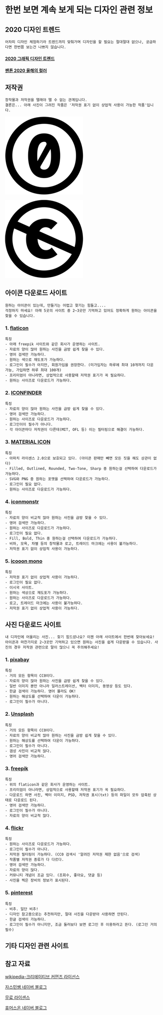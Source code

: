 # 한번 보면 계속 보게 되는 디자인 관련 정보





## 2020 디자인 트렌드

```
어차피 디자인 체험하기라 트렌드까지 맞춰가며 디자인을 할 필요는 절대절대 없으나, 궁금하다면 한번쯤 보는건 나쁘지 않습니다.
```



#### [2020 그래픽 디자인 트렌드](https://brunch.co.kr/@thewatermelon/87)

#### [팬톤 2020 올해의 컬러](https://post.naver.com/viewer/postView.nhn?volumeNo=27020155&memberNo=856760)





## 저작권

```
창작물과 저작권을 땔래야 땔 수 없는 관계입니다.
결론은... 아래 사진이 그려진 작품은 '저작권 표기 없이 상업적 사용이 가능한 작품'입니다.
```

![cc0](./temp/cc0.png)

![ccpublic](./temp/ccpublic.png)



## 아이콘 다운로드 사이트

```
원하는 아이콘이 있는데, 만들기는 어렵고 찾기는 힘들고....
걱정하지 마세요! 아래 5곳의 사이트 중 2~3곳만 기억하고 있어도 정확하게 원하는 아이콘을 찾을 수 있습니다.
```



### 1. [flaticon](https://www.flaticon.com/)

```
특징
- 아래 freepik 사이트와 같은 회사가 운영하는 사이트.
- 자료의 양이 많아 원하는 사진을 금방 쉽게 찾을 수 있다.
- 영어 검색만 가능하다.
- 원하는 색으로 재도포가 가능하다.
- 로그인이 필수가 아지만, 회원가입을 권장한다. (미가입자는 하루에 최대 10개까지 다운 가능, 가입하면 하루 최대 100개)
- 프리미엄이 아니라면, 상업적으로 사용할때 저작권 표기가 꼭 필요하다.
- 원하는 사이즈로 다운로드가 가능하다.
```



### 2. [ICONFINDER](https://www.iconfinder.com/)

```
특징
- 자료의 양이 많아 원하는 사진을 금방 쉽게 찾을 수 있다.
- 영어 검색만 가능하다.
- 원하는 사이즈로 다운로드가 가능하다.
- 로그인이이 필수가 아니다.
- 각 아이콘마다 저작권이 다른데(MIT, OFL 등) 이는 필터링으로 해결이 가능하다.
```



### 3. [MATERIAL ICON](https://material.io/resources/icons/?style=baseline)

```
특징
- 아파치 라이센스 2.0으로 보호되고 있다. (아이콘 판매만 빼면 모든 짓을 해도 상관이 없다)
- Filled, Outlined, Rounded, Two-Tone, Sharp 중 원하는걸 선택하여 다운로드가 가능하다.
- SVG와 PNG 중 원하는 포맷을 선택하여 다운로드가 가능하다.
- 로그인이 필요 없다.
- 원하는 사이즈로 다운로드가 가능하다.
```



### 4. [iconmonstr](https://iconmonstr.com/)

```
특징
- 자료의 양이 비교적 많아 원하는 사진을 금방 찾을 수 있다.
- 영어 검색만 가능하다.
- 원하는 사이즈로 다운로드가 가능하다.
- 로그인이 필요 없다.
- Fill, Bold, Thin 중 원하는걸 선택하여 다운로드가 가능하다.
- 비하, 모욕, 차별 등의 창작물과 로고, 트레이드 마크에는 사용이 불가능하다.
- 저작권 표기 없이 상업적 사용이 가능하다.
```



### 5. [icooon mono](https://icooon-mono.com/?lang=en)

```
특징
- 저작권 표기 없이 상업적 사용이 가능하다.
- 로그인이 필요 없다.
- 이시국 사이트.
- 원하는 색상으로 재도포가 가능하다.
- 원하는 사이즈로 다운로드가 가능하다.
- 로고, 트레이드 마크에는 사용이 불가능하다.
- 저작권 표기 없이 상업적 사용이 가능하다.
```





## 사진 다운로드 사이트

```
내 디자인에 어울리는 사진... 찾기 힘드셨나요? 이젠 아래 사이트에서 한번에 찾아보세요! 아이콘과 마찬가지로 2~3곳만 기억하고 있으면 원하는 사진을 쉽게 다운받을 수 있습니다. 사진의 경우 저작권 관련으로 말이 많으니 꼭 주의해주세요!
```



### 1. [pixabay](https://pixabay.com/)

```
특징
- 거의 모든 항목이 CC0이다.
- 자료의 양이 많아 원하는 사진을 금방 쉽게 찾을 수 있다.
- 일반 이미지 뿐만 아니라 일러스트레이션, 벡터 이미지, 동영상 등도 있다.
- 한글 검색이 가능하다. 영어 몰라도 OK!
- 원하는 해상도를 선택하여 다운이 가능하다.
- 로그인이 필수가 아니다.
```



### 2. [Unsplash](https://unsplash.com/)

```
특징
- 거의 모든 항목이 CC0이다.
- 자료의 양이 비교적 많아 원하는 사진을 금방 쉽게 찾을 수 있다.
- 원하는 해상도를 선택하여 다운이 가능하다.
- 로그인이 필수가 아니다.
- 갬성 사진이 비교적 많다.
- 영어 검색만 가능하다.
```



### 3. [freepik](https://www.freepik.com/)

```
특징
- 위의 flaticon과 같은 회사가 운영하는 사이트.
- 프리미엄이 아니라면, 상업적으로 사용할때 저작권 표기가 꼭 필요하다.
- 다운로드 하면 사진, 벡터 이미지, PSD, 저작권 표시(txt) 등의 파일이 모두 압축된 상태로 다운로드 된다.
- 영어 검색만 가능하다.
- 로그인이 필수가 아니다.
- 자료의 양이 비교적 많다.
```



### 4. [flickr](https://www.flickr.com/)

```
특징
- 원하는 사이즈로 다운로드가 가능하다.
- 로그인이 필수가 아니다.
- 저작권 필터링이 가능하다. (CC0 검색시 '알려진 저작권 제한 없음'으로 검색)
- 작품별 저작권 종류가 다 다르다.
- 영어 검색만 가능하다.
- 자료의 양이 많다.
- 커뮤니티 개념이 조금 있다. (조회수, 좋아요, 댓글 등)
- 사진을 찍은 장비의 정보가 표시된다.
```



### 5. [pinterest](https://www.pinterest.co.kr/)

```
특징
- 비추. 일단 비추!
- 디자인 참고용으로는 추천하지만, 절대 사진을 다운받아 사용하면 안된다.
- 한글 검색이 가능하다.
- 로그인이 필수가 아니지만, 조금 둘러보다 보면 로그인 후 이용하라고 뜬다. (로그인 거의 필수)
```







## 기타 디자인 관련 사이트







## 참고 자료

[wikipedia-크리에이티브 커먼즈 라이선스]([https://ko.wikipedia.org/wiki/%ED%81%AC%EB%A6%AC%EC%97%90%EC%9D%B4%ED%8B%B0%EB%B8%8C_%EC%BB%A4%EB%A8%BC%EC%A6%88_%EB%9D%BC%EC%9D%B4%EC%84%A0%EC%8A%A4](https://ko.wikipedia.org/wiki/크리에이티브_커먼즈_라이선스))

[자스민쌤 네이버 블로그](https://m.blog.naver.com/PostView.nhn?blogId=jashmin&logNo=221083437356&proxyReferer=https:%2F%2Fwww.google.com%2F)

[무료 라이센스](https://gbsb.tistory.com/384)

[휴머스온 네이버 블로그](https://m.blog.naver.com/humuson_1/220851412817)







